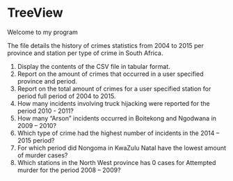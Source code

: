 # TreeView
Welcome to my program

The file details the history of crimes statistics from 2004 to 2015 per province and station per type of crime in South Africa.

1. Display the contents of the CSV file in tabular format.
2. Report on the amount of crimes that occurred in a user specified province and period.
3. Report on the total amount of crimes for a user specified station for period full period
of 2004 to 2015.
4. How many incidents involving truck hijacking were reported for the period 2010 -
2011?
5. How many “Arson” incidents occurred in Boitekong and Ngodwana in 2009 – 2010?
6. Which type of crime had the highest number of incidents in the 2014 – 2015 period?
7. For which period did Nongoma in KwaZulu Natal have the lowest amount of murder
cases?
8. Which stations in the North West province has 0 cases for Attempted murder for the
period 2008 – 2009?
